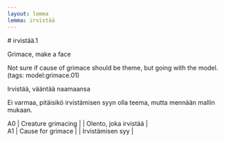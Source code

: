 ```yaml
---
layout: lemma
lemma: irvistää
---
```


<div class="sense">
# <span class="sensename">irvistää.1</span>

<span class="description">Grimace, make a face</span>

Not sure if cause of grimace should be theme, but going with the model. (tags: model:grimace.01)

<span class="description">Irvistää, vääntää naamaansa</span>

Ei varmaa, pitäisikö irvistämisen syyn olla teema, mutta mennään mallin mukaan.

A0 | Creature grimacing |   | Olento, joka irvistää |  
A1 | Cause for grimace |   | Irvistämisen syy |  

</div>

